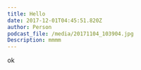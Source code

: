 ```yaml
---
title: Hello
date: 2017-12-01T04:45:51.820Z
author: Person
podcast_file: /media/20171104_103904.jpg
Description: mmmm
---
```

ok
